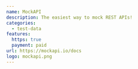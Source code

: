 ```yaml
---
name: MockAPI
description: The easiest way to mock REST APIs!
categories:
  - test-data
features:
  https: true
  payment: paid
url: https://mockapi.io/docs
logo: mockapi.png
---
```

